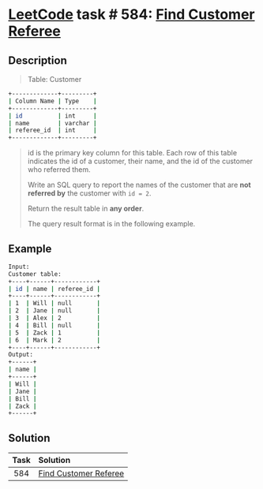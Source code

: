 # [LeetCode][leetcode] task # 584: [Find Customer Referee][task]

Description
-----------

> Table: Customer
```sh
+-------------+---------+
| Column Name | Type    |
+-------------+---------+
| id          | int     |
| name        | varchar |
| referee_id  | int     |
+-------------+---------+
```
> id is the primary key column for this table.
> Each row of this table indicates the id of a customer, their name, and the id of the customer who referred them.
>
> Write an SQL query to report the names of the customer that are **not referred by** the customer with `id = 2`.
> 
> Return the result table in **any order**.
> 
> The query result format is in the following example.

Example
-------

```sh
Input: 
Customer table:
+----+------+------------+
| id | name | referee_id |
+----+------+------------+
| 1  | Will | null       |
| 2  | Jane | null       |
| 3  | Alex | 2          |
| 4  | Bill | null       |
| 5  | Zack | 1          |
| 6  | Mark | 2          |
+----+------+------------+
Output: 
+------+
| name |
+------+
| Will |
| Jane |
| Bill |
| Zack |
+------+
```

Solution
--------

| Task | Solution                          |
|:----:|:----------------------------------|
| 584  | [Find Customer Referee][solution] |


[leetcode]: <http://leetcode.com/>
[task]: <https://leetcode.com/problems/find-customer-referee/>
[solution]: <https://github.com/wellaxis/praxis-leetcode/blob/main/src/main/java/com/witalis/praxis/leetcode/task/h6/p584/option/Practice.java>
